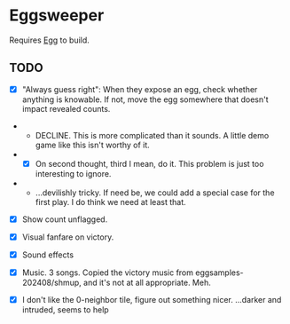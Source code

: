 # Eggsweeper

Requires [Egg](https://github.com/aksommerville/egg) to build.

## TODO

- [x] "Always guess right": When they expose an egg, check whether anything is knowable. If not, move the egg somewhere that doesn't impact revealed counts.
- - DECLINE. This is more complicated than it sounds. A little demo game like this isn't worthy of it.
- - [x] On second thought, third I mean, do it. This problem is just too interesting to ignore.
- - ...devilishly tricky. If need be, we could add a special case for the first play. I do think we need at least that.
- [x] Show count unflagged.
- [x] Visual fanfare on victory.
- [x] Sound effects
- [x] Music. 3 songs. Copied the victory music from eggsamples-202408/shmup, and it's not at all appropriate. Meh.
- [x] I don't like the 0-neighbor tile, figure out something nicer. ...darker and intruded, seems to help

